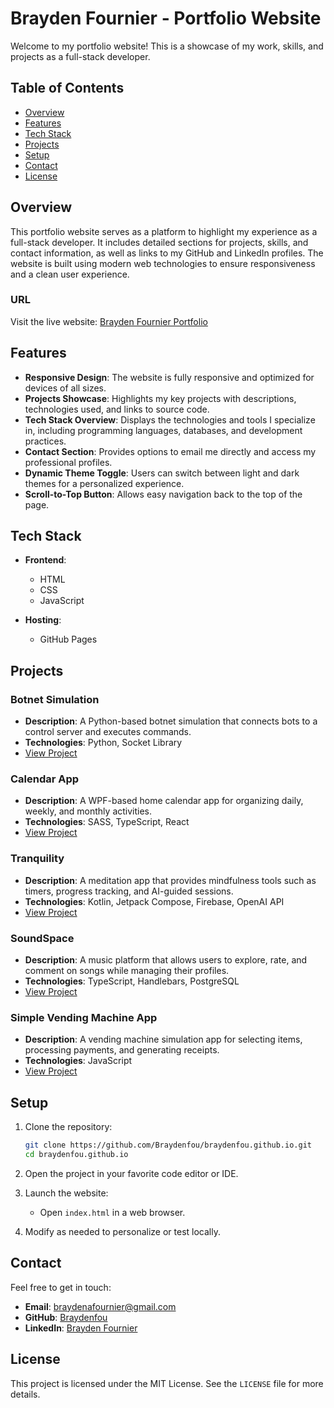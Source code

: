 # Brayden Fournier - Portfolio Website

Welcome to my portfolio website! This is a showcase of my work, skills, and projects as a full-stack developer.

## Table of Contents

- [Overview](#overview)
- [Features](#features)
- [Tech Stack](#tech-stack)
- [Projects](#projects)
- [Setup](#setup)
- [Contact](#contact)
- [License](#license)

## Overview

This portfolio website serves as a platform to highlight my experience as a full-stack developer. It includes detailed sections for projects, skills, and contact information, as well as links to my GitHub and LinkedIn profiles. The website is built using modern web technologies to ensure responsiveness and a clean user experience.

### URL

Visit the live website: [Brayden Fournier Portfolio](https://braydenfou.github.io/)

## Features

- **Responsive Design**: The website is fully responsive and optimized for devices of all sizes.
- **Projects Showcase**: Highlights my key projects with descriptions, technologies used, and links to source code.
- **Tech Stack Overview**: Displays the technologies and tools I specialize in, including programming languages, databases, and development practices.
- **Contact Section**: Provides options to email me directly and access my professional profiles.
- **Dynamic Theme Toggle**: Users can switch between light and dark themes for a personalized experience.
- **Scroll-to-Top Button**: Allows easy navigation back to the top of the page.

## Tech Stack

- **Frontend**:
  - HTML
  - CSS
  - JavaScript

- **Hosting**:
  - GitHub Pages

## Projects

### Botnet Simulation
- **Description**: A Python-based botnet simulation that connects bots to a control server and executes commands.
- **Technologies**: Python, Socket Library
- [View Project](https://github.com/Braydenfou/Botnet-Simulation)

### Calendar App
- **Description**: A WPF-based home calendar app for organizing daily, weekly, and monthly activities.
- **Technologies**: SASS, TypeScript, React
- [View Project](https://github.com/ryanwiwcharyk/appdev1-iforgor-HomeCalendar)

### Tranquility
- **Description**: A meditation app that provides mindfulness tools such as timers, progress tracking, and AI-guided sessions.
- **Technologies**: Kotlin, Jetpack Compose, Firebase, OpenAI API
- [View Project](https://github.com/JasonM220/AppDev2-Project)

### SoundSpace
- **Description**: A music platform that allows users to explore, rate, and comment on songs while managing their profiles.
- **Technologies**: TypeScript, Handlebars, PostgreSQL
- [View Project](https://github.com/Braydenfou/SoundSpace)

### Simple Vending Machine App
- **Description**: A vending machine simulation app for selecting items, processing payments, and generating receipts.
- **Technologies**: JavaScript
- [View Project](https://github.com/Braydenfou/Simple-Vending-Machine)

## Setup

1. Clone the repository:
    ```bash
    git clone https://github.com/Braydenfou/braydenfou.github.io.git
    cd braydenfou.github.io
    ```

2. Open the project in your favorite code editor or IDE.

3. Launch the website:
    - Open `index.html` in a web browser.

4. Modify as needed to personalize or test locally.

## Contact

Feel free to get in touch:

- **Email**: [braydenafournier@gmail.com](mailto:braydenafournier@gmail.com)
- **GitHub**: [Braydenfou](https://github.com/Braydenfou)
- **LinkedIn**: [Brayden Fournier](https://www.linkedin.com/in/brayden-fournier-b10b03187/)

## License

This project is licensed under the MIT License. See the `LICENSE` file for more details.
